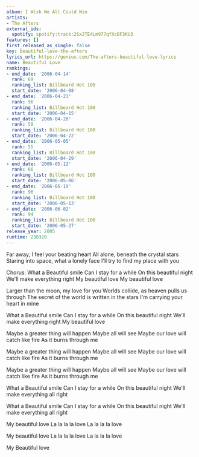 ```yaml
---
album: I Wish We All Could Win
artists:
- The Afters
external_ids:
  spotify: spotify:track:2Sx2TE4Lm977qfXcBF3KU3
features: []
first_released_as_single: false
key: beautiful-love-the-afters
lyrics_url: https://genius.com/The-afters-beautiful-love-lyrics
name: Beautiful Love
rankings:
- end_date: '2006-04-14'
  rank: 69
  ranking_list: Billboard Hot 100
  start_date: '2006-04-08'
- end_date: '2006-04-21'
  rank: 96
  ranking_list: Billboard Hot 100
  start_date: '2006-04-15'
- end_date: '2006-04-28'
  rank: 59
  ranking_list: Billboard Hot 100
  start_date: '2006-04-22'
- end_date: '2006-05-05'
  rank: 55
  ranking_list: Billboard Hot 100
  start_date: '2006-04-29'
- end_date: '2006-05-12'
  rank: 66
  ranking_list: Billboard Hot 100
  start_date: '2006-05-06'
- end_date: '2006-05-19'
  rank: 96
  ranking_list: Billboard Hot 100
  start_date: '2006-05-13'
- end_date: '2006-06-02'
  rank: 94
  ranking_list: Billboard Hot 100
  start_date: '2006-05-27'
release_year: 2005
runtime: 238320
---
```

Far away, I feel your beating heart
All alone, beneath the crystal stars
Staring into space, what a lonely face
I'll try to find my place with you

Chorus:
What a Beautiful smile
Can I stay for a while
On this beautiful night
We'll make everything right
My beautiful love
My beautiful love

Larger than the moon, my love for you
Worlds collide, as heaven pulls us through
The secret of the world is written in the stars
I'm carrying your heart in mine

What a Beautiful smile
Can I stay for a while
On this beautiful night
We'll make everything right
My beautiful love

Maybe a greater thing will happen
Maybe all will see
Maybe our love will catch like fire
As it burns through me

Maybe a greater thing will happen
Maybe all will see
Maybe our love will catch like fire
As it burns through me

Maybe a greater thing will happen
Maybe all will see
Maybe our love will catch like fire
As it burns through me

What a Beautiful smile
Can I stay for a while
On this beautiful night
We'll make everything all right

What a Beautiful smile
Can I stay for a while
On this beautiful night
We'll make everything all right

My beautiful love
La la la la love
La la la la love

My beautiful love
La la la la love
La la la la love

My Beautiful love
